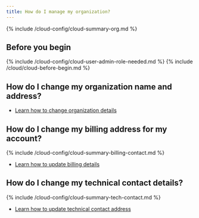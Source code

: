 ```yaml
---
title: How do I manage my organization?
---
```


{% include /cloud-config/cloud-summary-org.md %}

## Before you begin

{% include /cloud-config/cloud-user-admin-role-needed.md %}
{% include /cloud/cloud-before-begin.md %}

## How do I change my organization name and address?

* [Learn how to change organization details](/cloud/cloud-configuration/cloud-org-address)

## How do I change my billing address for my account?

{% include /cloud-config/cloud-summary-billing-contact.md %}

* [Learn how to update billing details](/cloud/cloud-configuration/cloud-org-update-billing)

## How do I change my technical contact details?

{% include /cloud-config/cloud-summary-tech-contact.md %}

* [Learn how to update technical contact address](/cloud/cloud-configuration/cloud-org-update-tech-contact)

